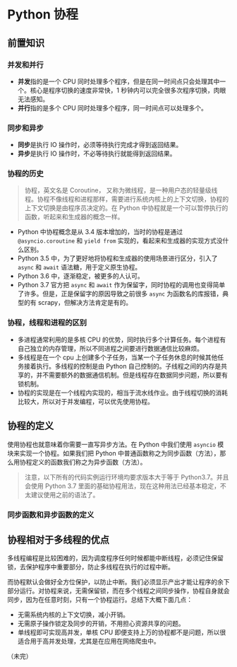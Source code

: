 # Python 协程

## 前置知识

### 并发和并行

* **并发**指的是一个 CPU 同时处理多个程序，但是在同一时间点只会处理其中一个。核心是程序切换的速度非常快，1 秒钟内可以完全很多次程序切换，肉眼无法感知。
* **并行**指的是多个 CPU 同时处理多个程序，同一时间点可以处理多个。

### 同步和异步

* **同步**是执行 IO 操作时，必须等待执行完成才得到返回结果。
* **异步**是执行 IO 操作时，不必等待执行就能得到返回结果。

### 协程的历史

> 协程，英文名是 Coroutine， 又称为微线程，是一种用户态的轻量级线程。协程不像线程和进程那样，需要进行系统内核上的上下文切换，协程的上下文切换是由程序员决定的。在 Python 中协程就是一个可以暂停执行的函数，听起来和生成器的概念一样。

* Python 中协程概念是从 3.4 版本增加的，当时的协程是通过` @asyncio.coroutine` 和 `yield from` 实现的，看起来和生成器的实现方式没什么区别。
* Python 3.5 中，为了更好地将协程和生成器的使用场景进行区分，引入了 `async` 和 `await` 语法糖，用于定义原生协程。
* Python 3.6 中，逐渐稳定，被更多的人认可。
* Python 3.7 官方把 `async` 和 `await` 作为保留字，同时协程的调用也变得简单了许多。但是，正是保留字的原因导致之前很多 `async` 为函数名的库报错，典型的有 scrapy，但解决方法肯定是有的。

### 协程，线程和进程的区别

* 多进程通常利用的是多核 CPU 的优势，同时执行多个计算任务。每个进程有自己独立的内存管理，所以不同进程之间要进行数据通信比较麻烦。
* 多线程是在一个 cpu 上创建多个子任务，当某一个子任务休息的时候其他任务接着执行。多线程的控制是由 Python 自己控制的。子线程之间的内存是共享的，并不需要额外的数据通信机制。但是线程存在数据同步问题，所以要有锁机制。
* 协程的实现是在一个线程内实现的，相当于流水线作业。由于线程切换的消耗比较大，所以对于并发编程，可以优先使用协程。

## 协程的定义

使用协程也就意味着你需要一直写异步方法。在 Python 中我们使用 `asyncio` 模块来实现一个协程。如果我们把 Python 中普通函数称之为同步函数（方法），那么用协程定义的函数我们称之为异步函数（方法）。

> 注意，以下所有的代码实例运行环境均要求版本大于等于 Python3.7。并且会使用 Python 3.7 里面的基础协程用法，现在这种用法已经基本稳定，不太建议使用之前的语法了。

### 同步函数和异步函数的定义

## 协程相对于多线程的优点

多线程编程是比较困难的，因为调度程序任何时候都能中断线程，必须记住保留锁，去保护程序中重要部分，防止多线程在执行的过程中断。

而协程默认会做好全方位保护，以防止中断。我们必须显示产出才能让程序的余下部分运行。对协程来说，无需保留锁，而在多个线程之间同步操作，协程自身就会同步，因为在任意时刻，只有一个协程运行。总结下大概下面几点：

* 无需系统内核的上下文切换，减小开销。
* 无需原子操作锁定及同步的开销，不用担心资源共享的问题。
* 单线程即可实现高并发，单核 CPU 即便支持上万的协程都不是问题，所以很适合用于高并发处理，尤其是在应用在网络爬虫中。

（未完）
